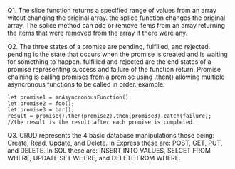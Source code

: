 Q1. The slice function returns a specified range of values from an array witout changing the original array. the splice function changes the original array. The splice method can add or remove items from an array returning the items that were removed from the array if there were any.

Q2. The three states of a promise are pending, fulfilled, and rejected. pending is the state that occurs when the promise is created and is waiting for something to happen. fulfilled and rejected are the end states of a promise representing success and failure of the function return.
    Promise chaining is calling promises from a promise using .then() allowing multiple asyncronous functions to be called in order. 
    example:
    
    let promise1 = anAsyncronousFunction();
    let promise2 = foo();
    let promise3 = bar();
    result = promise().then(promise2).then(promise3).catch(failure);
    //the result is the result after each promise is completed.
    
Q3. CRUD represents the 4 basic database manipulations those being: Create, Read, Update, and Delete. In Express these are: POST, GET, PUT, and DELETE. In SQL these are: INSERT INTO VALUES, SELCET FROM WHERE, UPDATE SET WHERE, and DELETE FROM WHERE.